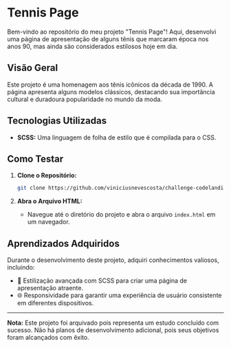 # Tennis Page

Bem-vindo ao repositório do meu projeto "Tennis Page"! Aqui, desenvolvi uma página de apresentação de alguns tênis que marcaram época nos anos 90, mas ainda são considerados estilosos hoje em dia.

## Visão Geral

Este projeto é uma homenagem aos tênis icônicos da década de 1990. A página apresenta alguns modelos clássicos, destacando sua importância cultural e duradoura popularidade no mundo da moda.

## Tecnologias Utilizadas

- **SCSS:** Uma linguagem de folha de estilo que é compilada para o CSS.

## Como Testar

1. **Clone o Repositório:**
   ```bash
   git clone https://github.com/viniciusnevescosta/challenge-codelandia-jordan-shoes.git
   ```

2. **Abra o Arquivo HTML:**
   - Navegue até o diretório do projeto e abra o arquivo `index.html` em um navegador.

## Aprendizados Adquiridos

Durante o desenvolvimento deste projeto, adquiri conhecimentos valiosos, incluindo:

- 🎨 Estilização avançada com SCSS para criar uma página de apresentação atraente.
- 🌐 Responsividade para garantir uma experiência de usuário consistente em diferentes dispositivos.

---

**Nota:** Este projeto foi arquivado pois representa um estudo concluído com sucesso. Não há planos de desenvolvimento adicional, pois seus objetivos foram alcançados com êxito.
